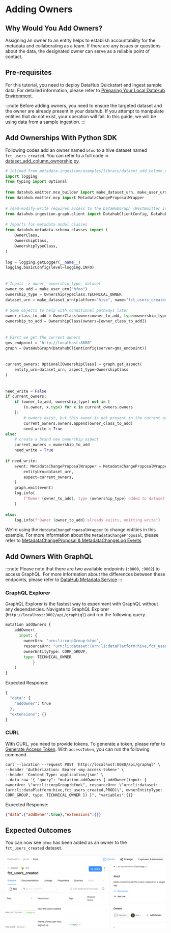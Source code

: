 # Adding Owners

## Why Would You Add Owners? 
Assigning an owner to an entity helps to establish accountability for the metadata and collaborating as a team. 
If there are any issues or questions about the data, the designated owner can serve as a reliable point of contact.

## Pre-requisites
For this tutorial, you need to deploy DataHub Quickstart and ingest sample data. 
For detailed information, please refer to [Preparing Your Local DataHub Environment](/docs/tools/tutorials/references/prepare-datahub.md).

:::note
Before adding owners, you need to ensure the targeted dataset and the owner are already present in your datahub. 
If you attempt to manipulate entities that do not exist, your operation will fail. 
In this guide, we will be using data from a sample ingestion.
:::


## Add Ownerships With Python SDK

Following codes add an owner named `bfoo` to a hive dataset named `fct_users_created`.
You can refer to a full code in [dataset_add_column_ownership.py](https://github.com/datahub-project/datahub/blob/master/metadata-ingestion/examples/library/dataset_add_owner.py).
```python
# inlined from metadata-ingestion/examples/library/dataset_add_column_ownership.py
import logging
from typing import Optional

from datahub.emitter.mce_builder import make_dataset_urn, make_user_urn
from datahub.emitter.mcp import MetadataChangeProposalWrapper

# read-modify-write requires access to the DataHubGraph (RestEmitter is not enough)
from datahub.ingestion.graph.client import DatahubClientConfig, DataHubGraph

# Imports for metadata model classes
from datahub.metadata.schema_classes import (
    OwnerClass,
    OwnershipClass,
    OwnershipTypeClass,
)

log = logging.getLogger(__name__)
logging.basicConfig(level=logging.INFO)


# Inputs -> owner, ownership_type, dataset
owner_to_add = make_user_urn("bfoo")
ownership_type = OwnershipTypeClass.TECHNICAL_OWNER
dataset_urn = make_dataset_urn(platform="hive", name="fct_users_created", env="PROD")

# Some objects to help with conditional pathways later
owner_class_to_add = OwnerClass(owner=owner_to_add, type=ownership_type)
ownership_to_add = OwnershipClass(owners=[owner_class_to_add])


# First we get the current owners
gms_endpoint = "http://localhost:8080"
graph = DataHubGraph(DatahubClientConfig(server=gms_endpoint))


current_owners: Optional[OwnershipClass] = graph.get_aspect(
    entity_urn=dataset_urn, aspect_type=OwnershipClass
)


need_write = False
if current_owners:
    if (owner_to_add, ownership_type) not in [
        (x.owner, x.type) for x in current_owners.owners
    ]:
        # owners exist, but this owner is not present in the current owners
        current_owners.owners.append(owner_class_to_add)
        need_write = True
else:
    # create a brand new ownership aspect
    current_owners = ownership_to_add
    need_write = True

if need_write:
    event: MetadataChangeProposalWrapper = MetadataChangeProposalWrapper(
        entityUrn=dataset_urn,
        aspect=current_owners,
    )
    graph.emit(event)
    log.info(
        f"Owner {owner_to_add}, type {ownership_type} added to dataset {dataset_urn}"
    )

else:
    log.info(f"Owner {owner_to_add} already exists, omitting write")
```

We're using the `MetdataChangeProposalWrapper` to change entities in this example.
For more information about the `MetadataChangeProposal`, please refer to [MetadataChangeProposal & MetadataChangeLog Events](https://datahubproject.io/docs/advanced/mcp-mcl/)

## Add Owners With GraphQL

:::note
Please note that there are two available endpoints (`:8000`, `:9002`) to access GraphQL.
For more information about the differences between these endpoints, please refer to [DataHub Metadata Service](https://datahubproject.io/docs/metadata-service/#graphql-api)
:::
### GraphQL Explorer
GraphQL Explorer is the fastest way to experiment with GraphQL without any dependancies. 
Navigate to GraphQL Explorer (`http://localhost:9002/api/graphiql`) and run the following query.

```python
mutation addOwners {
    addOwner(
      input: { 
        ownerUrn: "urn:li:corpGroup:bfoo", 
        resourceUrn: "urn:li:dataset:(urn:li:dataPlatform:hive,fct_users_created,PROD)",
        ownerEntityType: CORP_GROUP,
        type: TECHNICAL_OWNER
			}
    )
}
```
Expected Response: 
```python
{
  "data": {
    "addOwner": true
  },
  "extensions": {}
}
```

### CURL

With CURL, you need to provide tokens. To generate a token, please refer to [Generate Access Token](/docs/tools/tutorials/references/generate-access-token.md). 
With `accessToken`, you can run the following command.

```shell
curl --location --request POST 'http://localhost:8080/api/graphql' \
--header 'Authorization: Bearer <my-access-token>' \
--header 'Content-Type: application/json' \
--data-raw '{ "query": "mutation addOwners { addOwner(input: { ownerUrn: \"urn:li:corpGroup:bfoo\", resourceUrn: \"urn:li:dataset:(urn:li:dataPlatform:hive,fct_users_created,PROD)\", ownerEntityType: CORP_GROUP, type: TECHNICAL_OWNER }) }", "variables":{}}'
```

Expected Response:
```json
{"data":{"addOwner":true},"extensions":{}}
```


## Expected Outcomes
You can now see `bfoo` has been added as an owner to the `fct_users_created` dataset.

![ownership-added](../../imgs/tutorials/owner-added.png)
